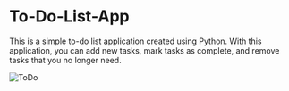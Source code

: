 # To-Do-List-App

This is a simple to-do list application created using Python. With this application, you can add new tasks, mark tasks as complete, and remove tasks that you no longer need.

![ToDo](https://github.com/Kinginrob/To-Do-List-App/assets/89039139/729f1bed-bbb5-4d78-bec7-75dbb79310f0)
